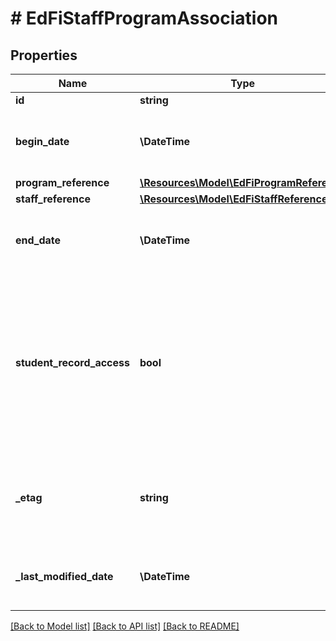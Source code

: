 # # EdFiStaffProgramAssociation

## Properties

Name | Type | Description | Notes
------------ | ------------- | ------------- | -------------
**id** | **string** |  | [optional]
**begin_date** | **\DateTime** | Start date for the association of staff to this program. |
**program_reference** | [**\Resources\Model\EdFiProgramReference**](EdFiProgramReference.md) |  |
**staff_reference** | [**\Resources\Model\EdFiStaffReference**](EdFiStaffReference.md) |  |
**end_date** | **\DateTime** | End date for the association of staff to this program. | [optional]
**student_record_access** | **bool** | Indicator of whether the staff has access to the student records of the program per district interpretation of FERPA and other privacy laws, regulations, and policies. | [optional]
**_etag** | **string** | A unique system-generated value that identifies the version of the resource. | [optional]
**_last_modified_date** | **\DateTime** | The date and time the resource was last modified. | [optional]

[[Back to Model list]](../../README.md#models) [[Back to API list]](../../README.md#endpoints) [[Back to README]](../../README.md)
